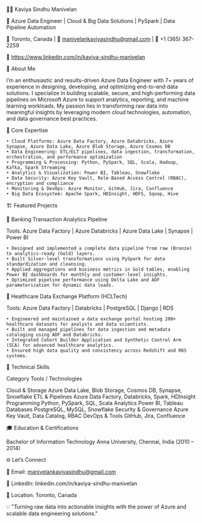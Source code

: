 👩‍💻 Kaviya Sindhu Manivelan

🚀 Azure Data Engineer | Cloud & Big Data Solutions | PySpark | Data Pipeline Automation

📍 Toronto, Canada | 📧 manivelankaviyasindhu@gmail.com | 📱 +1 (365) 367-2259

🔗 https://www.linkedin.com/in/kaviya-sindhu-manivelan

👋 About Me

I’m an enthusiastic and results-driven Azure Data Engineer with 7+ years of experience in designing, developing, and optimizing end-to-end data solutions. I specialize in building scalable, secure, and high-performing data pipelines on Microsoft Azure to support analytics, reporting, and machine learning workloads.
My passion lies in transforming raw data into meaningful insights by leveraging modern cloud technologies, automation, and data governance best practices.

🧠 Core Expertise

	• Cloud Platforms: Azure Data Factory, Azure Databricks, Azure Synapse, Azure Data Lake, Azure Blob Storage, Azure Cosmos DB
	• Data Engineering: ETL/ELT pipelines, data ingestion, transformation, orchestration, and performance optimization
	• Programming & Processing: Python, PySpark, SQL, Scala, Hadoop, Kafka, Spark Streaming
	• Analytics & Visualization: Power BI, Tableau, Snowflake
	• Data Security: Azure Key Vault, Role-Based Access Control (RBAC), encryption and compliance
	• Monitoring & DevOps: Azure Monitor, GitHub, Jira, Confluence
	• Big Data Ecosystem: Apache Spark, HDInsight, HDFS, Sqoop, Hive

🏗️ Featured Projects

🏦 Banking Transaction Analytics Pipeline

Tools: Azure Data Factory | Azure Databricks | Azure Data Lake | Synapse | Power BI

	• Designed and implemented a complete data pipeline from raw (Bronze) to analytics-ready (Gold) layers.
	• Built Silver-level transformations using PySpark for data standardization and cleansing.
	• Applied aggregations and business metrics in Gold tables, enabling Power BI dashboards for monthly and customer-level insights.
	• Optimized pipeline performance using Delta Lake and ADF parameterization for dynamic data loads.

💊 Healthcare Data Exchange Platform (HCLTech)

Tools: Azure Data Factory | Databricks | PostgreSQL | Django | RDS

	• Engineered and maintained a data exchange portal hosting 200+ healthcare datasets for analysts and data scientists.
	• Built and managed pipelines for data ingestion and metadata cataloging using ADF and Databricks.
	• Integrated Cohort Builder Application and Synthetic Control Arm (SCA) for advanced healthcare analytics.
	• Ensured high data quality and consistency across Redshift and RDS systems.

🧩 Technical Skills

Category	Tools / Technologies

Cloud & Storage	Azure Data Lake, Blob Storage, Cosmos DB, Synapse, Snowflake
ETL & Pipelines	Azure Data Factory, Databricks, Spark, HDInsight
Programming	Python, PySpark, SQL, Scala
Analytics	Power BI, Tableau
Databases	PostgreSQL, MySQL, Snowflake
Security & Governance	Azure Key Vault, Data Catalog, RBAC
DevOps & Tools	GitHub, Jira, Confluence

🎓 Education & Certifications

Bachelor of Information Technology
Anna University, Chennai, India (2010 – 2014)

🌐 Let’s Connect

📧 Email: manivelankaviyasindhu@gmail.com

🔗 LinkedIn: linkedin.com/in/kaviya-sindhu-manivelan

📍 Location: Toronto, Canada

💡 "Turning raw data into actionable insights with the power of Azure and scalable data engineering solutions."

